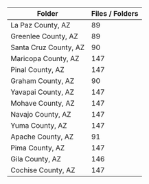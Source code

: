| Folder                |   Files / Folders |
|-----------------------|-------------------|
| La Paz County, AZ     |                89 |
| Greenlee County, AZ   |                89 |
| Santa Cruz County, AZ |                90 |
| Maricopa County, AZ   |               147 |
| Pinal County, AZ      |               147 |
| Graham County, AZ     |                90 |
| Yavapai County, AZ    |               147 |
| Mohave County, AZ     |               147 |
| Navajo County, AZ     |               147 |
| Yuma County, AZ       |               147 |
| Apache County, AZ     |                91 |
| Pima County, AZ       |               147 |
| Gila County, AZ       |               146 |
| Cochise County, AZ    |               147 |